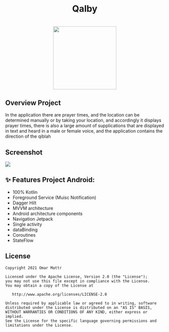 <h1 align="center">Qalby</h1>
<h1 align = "center"><img src="https://user-images.githubusercontent.com/41232970/122641743-d1d45400-d10f-11eb-9c67-9f8eb21d42c8.gif" width="200" /></h1>


## Overview Project
In the application there are prayer times, and the location can be determined manually or by taking your location, and accordingly it displays prayer times, there is also a large amount of supplications that are displayed in text and heard in a male or female voice, and the application contains the direction of the qiblah

## Screenshot
<img src = "https://user-images.githubusercontent.com/41232970/122641381-ad777800-d10d-11eb-9ff4-0f4ec04f9744.png" />


## ✨ Features Project Android:
- 100% Kotlin
- Foreground Service (Muisc Notification)
- Dagger Hilt
- MVVM architecture
- Android architecture components
- Navigation Jetpack
- Single activity
- dataBinding
- Coroutines
- StateFlow

## License
    Copyright 2021 Omar Mattr

    Licensed under the Apache License, Version 2.0 (the "License");
    you may not use this file except in compliance with the License.
    You may obtain a copy of the License at

       http://www.apache.org/licenses/LICENSE-2.0

    Unless required by applicable law or agreed to in writing, software
    distributed under the License is distributed on an "AS IS" BASIS,
    WITHOUT WARRANTIES OR CONDITIONS OF ANY KIND, either express or implied.
    See the License for the specific language governing permissions and
    limitations under the License.

<!--
## 🌟 Features App

## 🔜 New Features and Bugs will be fixed on the next update (very soon) :



